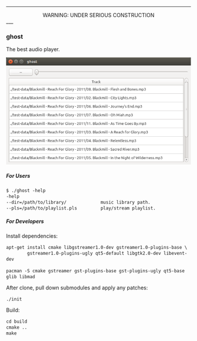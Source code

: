 ___
<center>WARNING: UNDER SERIOUS CONSTRUCTION</center>
___

### ghost

The best audio player.

![ss](https://raw.githubusercontent.com/brooksbp/ghost/master/doc/2014-03-30_ss.png)

##### For Users

    $ ./ghost -help
    -help
    --dir=/path/to/library/             music library path.
    --pls=/path/to/playlist.pls         play/stream playlist.

##### For Developers

Install dependencies:

    apt-get install cmake libgstreamer1.0-dev gstreamer1.0-plugins-base \
            gstreamer1.0-plugins-ugly qt5-default libgtk2.0-dev libevent-dev

    pacman -S cmake gstreamer gst-plugins-base gst-plugins-ugly qt5-base glib libmad

After clone, pull down submodules and apply any patches:

    ./init

Build:

    cd build
    cmake ..
    make
